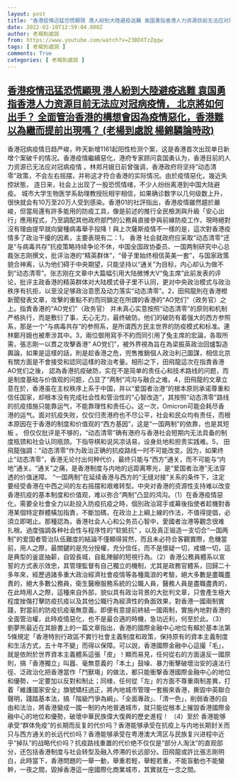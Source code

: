 ```yaml
---
layout: post
title: "香港疫情迅猛恐慌顯現 港人紛到大陸避疫逃難 袁国勇指香港人力资源目前无法应对冠病疫情， 北京將如何出手？ 全面管治香港的構想會因為疫情惡化，香港難以為繼而提前出現嗎？ (老楊到處說 楊錦驎論時政)"
date: 2022-02-10T12:59:04.000Z
author: 老楊到處說
from: https://www.youtube.com/watch?v=23BDXTzZqqw
tags: [ 老楊到處說 ]
comments: True
categories: [ 老楊到處說 ]
---
```

<!--1644497944000-->
[香港疫情迅猛恐慌顯現 港人紛到大陸避疫逃難 袁国勇指香港人力资源目前无法应对冠病疫情， 北京將如何出手？ 全面管治香港的構想會因為疫情惡化，香港難以為繼而提前出現嗎？ (老楊到處說 楊錦驎論時政)](https://www.youtube.com/watch?v=23BDXTzZqqw)
------

<div>
香港冠病疫情日趋严峻，昨天新增1161起阳性检测个案，这是香港首次出现单日新增个案破千的情况。香港疫情繼續惡化，港府专家顾问袁国勇认为，香港目前的人力资源已无法应对冠病疫情 。林郑月娥日前曾强调，香港政府将坚持“动态清零”政策，不会左右摇摆，并称这才符合香港的实际情况。由於疫情惡化，幾近失控狀態， 连日来，社会上出现了一股恐慌情绪，不少人纷纷离港到中国大陆避疫。 城市大学生物医学系助理教授阮相宇相信，如果确诊数字以几何级数上升，很快就会有10万至20万人受到感染。香港01的社評指出，香港疫情雖然趨於嚴峻，但當局還有許多能用的防疫工具，像是前述的推行全民檢測與升級「安心出行」應用程式，乃至調配其他政府部門的公務員直接參與前線防疫工作，現時絕對沒有理由提早就向變種病毒舉手投降！與上次薩斯疫情不一樣的是，這次對香港疫情多了政治干擾的因素，主要表現有二：1， 香港 社会就政府应采取“动态清零”还是“与病毒共存”抗疫策略持续争论不休，中国全国政协委员、一国两制研究中心总裁张志刚撰文，批评治港的“精英群体”，“骨子里始终相信英美一套”，与国家政策貌合神离，认为他们碍于中央期望，只能坚持以“通关”为目标，内心却认为做不到“动态清零”。张志刚在文章中大篇幅引用大陆微博大V“兔主席”此前发表的评论，批评主政香港的精英群体对大陆模式骨子里不认同，更对中央政治模式与政治秩序有抗拒，以至没足够政治意愿及动力落实“动态清零”。2，田飛龍則在香港橙新聞發表文章，攻擊的重點不約而同鎖定在所謂的香港的“AO党们”（政务官）之上。指責香港的“AO党们”（政务官） 并未真心实意按照“动态清零”的原则和机制严格执行，而是敷衍了事，无心无力，最终破防。他们的破防有着强大的西方参照系，那是一个“与病毒共存”的参照系，是所谓西方民主世界的防疫模式和标准。連林鄭月娥也被牽涉其中。3，兩位御用寫手不約而同引用了兔主席的宏論，各取所需，張志剛一以貫之攻擊香港“ AO党们”，被外界視為旨在為梁振英政治回爐製造輿論，如果是這樣的話，則是趁香港之危，兜售推銷個人政治利己圖謀，相信北京有關方面是不會接受和認同這樣的政治考量。相形之下，田飛龍這次在指責香港 AO党们之後， 認為香港抗疫破防，实在不是简单的责任心和技术路线的问题，而是制度基础与价值观的问题，凸显了“两制”鸿沟与融合之难。4，田飛龍的文章立意在於，香港虽在主权秩序上系于中国，并以“爱国者治港”的根本原则承诺尊重和信任国家，却根本没有完成社会性和管治性的“心智改造”，其按照“动态清零”路线的抗疫措施只能靠运气，不能靠理性和责任心。这一次，Omicron可能会耗尽香港的运气。面对抗疫失败，仅仅归责港府也不尽公平，社会和民众均有责任，而根本原因在于香港的制度和价值观的“西方基因”，这是“一国两制”的依靠，也是其短板 。 但仅仅批评是不够的，“动态清零”确有港府与香港社会短期内无法具备的制度瓶颈和社会认同瓶颈。下指导棋和说风凉话易，设身处地和担责实践难。5， 田飛龍強調：“动态清零”作为政治正确的抗疫路线一时不可能改变。因为，如果终止“动态清零”，香港无论付出何种代价，最终只能与“西方”通关，而不可能与“内地”通关。“通关”之痛，是香港制度与内地的远距离寒光，是“爱国者治港”无法穿透的价值迷障。  “一国两制”在延续香港与西方的“无缝对接”关系的条件下，注定要经受香港在中西之间的左右摇摆和艰难转型。中央对香港的资源性支持难以改变香港抗疫的基本制度和价值观，难以弥合“两制”凸显的鸿沟。（1）在香港疫情惡化，需要全社會全力以赴投入防疫抗疫之時，個別政治寫手或幕後指使者趁機對香港某個特定群體橫加指責，不斷加碼，在政治上上綱上線的作法，不值得提倡，必須立即喝止。那種認為，香港社会人心和公务员心智中，愛國者治港等觀念很难 扎根。過度強調各种社会性与程序性的“软抵抗” ，以及真正锻造一支切合“一国两制”的爱国者管治队伍難度的結論不僅顯得貿然，而且未必符合客觀實際，危機當前，用人之際，最關鍵的是充分授權，充分信任，而不是懷疑一切，戒備一切，這是典型的釜底抽薪，自毀長城，自亂陣腳的短視行為。（2）香港公務員體系以宣誓的方式表示效忠，其管理監督有自己獨立的機制，尤其是政務官體系，回歸二十多年來，經歷過諸多重大政治經濟社會疫情等各種風浪的考驗，絕大多數是盡職盡責的，絕大多數公務員，衛生醫療服務系統的公職人員，醫務人員是盡職盡責的，在此時用人之際，這種來自外部，貌似具有政治背景的大批判文章，只會產生極大程度挫傷打擊防疫抗疫以及其他公職行為經濟性的負面效果，對香港一國兩制實踐，對當前的防疫抗疫毫無意義。即便有意提前終結一國兩制，實施內地對香港的全面管治權，此時疫情惡化，也不是最合適的時機，急功近利，何至於此。（3）劉夢熊最近在其臉書上的一篇文章指出，香港的國際金融中心地位有賴於基本法第5條規定「香港特別行政區不實行社會主義制度和政策，保持原有的資本主義制度和生活方式，五十年不變」而得以保障。可以説，香港國際金融中心這撮「毛」，就是依附於世界資本主義體系這張「皮」！顯而易見，任何從右的方面違反一國原則，搞「香港獨立」叫囂、毫無意義的「本土」鼓噪、暴力衝擊破壞治安的違法行徑、泛政治化把香港當作「鬥獸塲」的做法，都只能衝撃香港國際金融中心的地位和優勢，一定要加以反對和制止；同様，任何從「左」的方面不尊重兩制差異，打着「維護國家安全」旗號矯枉過正，將內地城市管理一套搬來香港，撕毀中英聯合聲明，踐踏基本法，搞「階級鬥爭為綱」、「全面專政」、「清一色」，削弱香港的自由和法治，將香港變成一國一制的內地普通城市，就只能從根本上摧毀香港國際金融中心的地位和優勢，破壞中華民族偉大復興的歷史進程！ （4）至於 香港能够承受“群体免疫”的长期而反复的代价吗？香港能够承受在抗疫上与内地长期封关而只与西方通关的长远代价吗？香港能够承受在粤港澳大湾区与民族复兴进程中近乎“掉队”的战略代价吗？抗疫路线重置的代价绝不仅仅是“部分人淘汰”的直观部分，还包括香港制度与社会转型及融入停滞的长远部分。田飛龍或許比張志剛明白，此時當下，香港問題的一舉一動，舉重若輕，舉輕若重，不能盲動也不能蠻幹，一夜之間，毀掉香港這一座國際化商業城市，其實就在一念之間。
</div>
